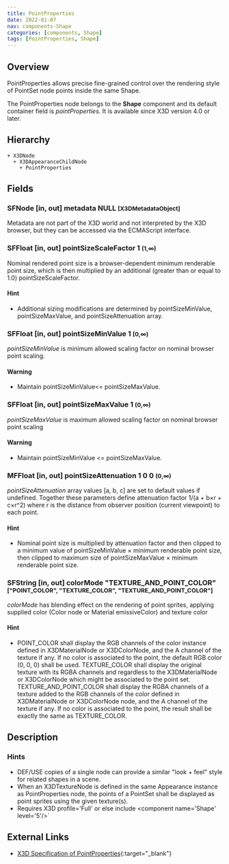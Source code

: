 ```yaml
---
title: PointProperties
date: 2022-01-07
nav: components-Shape
categories: [components, Shape]
tags: [PointProperties, Shape]
---
```

<style>
.post h3 {
  word-spacing: 0.2em;
}
</style>

## Overview

PointProperties allows precise fine-grained control over the rendering style of PointSet node points inside the same Shape.

The PointProperties node belongs to the **Shape** component and its default container field is *pointProperties.* It is available since X3D version 4.0 or later.

## Hierarchy

```
+ X3DNode
  + X3DAppearanceChildNode
    + PointProperties
```

## Fields

### SFNode [in, out] **metadata** NULL <small>[X3DMetadataObject]</small>

Metadata are not part of the X3D world and not interpreted by the X3D browser, but they can be accessed via the ECMAScript interface.

### SFFloat [in, out] **pointSizeScaleFactor** 1 <small>(1,∞)</small>

Nominal rendered point size is a browser-dependent minimum renderable point size, which is then multiplied by an additional (greater than or equal to 1.0) pointSizeScaleFactor.

#### Hint

- Additional sizing modifications are determined by pointSizeMinValue, pointSizeMaxValue, and pointSizeAttenuation array.

### SFFloat [in, out] **pointSizeMinValue** 1 <small>[0,∞)</small>

*pointSizeMinValue* is minimum allowed scaling factor on nominal browser point scaling.

#### Warning

- Maintain pointSizeMinValue\<= pointSizeMaxValue.

### SFFloat [in, out] **pointSizeMaxValue** 1 <small>(0,∞)</small>

*pointSizeMaxValue* is maximum allowed scaling factor on nominal browser point scaling

#### Warning

- Maintain pointSizeMinValue \<= pointSizeMaxValue.

### MFFloat [in, out] **pointSizeAttenuation** 1 0 0 <small>(0,∞)</small>

*pointSizeAttenuation* array values [a, b, c] are set to default values if undefined. Together these parameters define attenuation factor 1/(a + b×r + c×r^2) where r is the distance from observer position (current viewpoint) to each point.

#### Hint

- Nominal point size is multiplied by attenuation factor and then clipped to a minimum value of pointSizeMinValue × minimum renderable point size, then clipped to maximum size of pointSizeMaxValue × minimum renderable point size.

### SFString [in, out] **colorMode** "TEXTURE_AND_POINT_COLOR" <small>["POINT_COLOR", "TEXTURE_COLOR", "TEXTURE_AND_POINT_COLOR"]</small>

*colorMode* has blending effect on the rendering of point sprites, applying supplied color (Color node or Material emissiveColor) and texture color

#### Hint

- POINT_COLOR shall display the RGB channels of the color instance defined in X3DMaterialNode or X3DColorNode, and the A channel of the texture if any. If no color is associated to the point, the default RGB color (0, 0, 0) shall be used. TEXTURE_COLOR shall display the original texture with its RGBA channels and regardless to the X3DMaterialNode or X3DColorNode which might be associated to the point set. TEXTURE_AND_POINT_COLOR shall display the RGBA channels of a texture added to the RGB channels of the color defined in X3DMaterialNode or X3DColorNode node, and the A channel of the texture if any. If no color is associated to the point, the result shall be exactly the same as TEXTURE_COLOR.

## Description

### Hints

- DEF/USE copies of a single node can provide a similar "look + feel" style for related shapes in a scene.
- When an X3DTextureNode is defined in the same Appearance instance as PointProperties node, the points of a PointSet shall be displayed as point sprites using the given texture(s).
- Requires X3D profile='Full' or else include \<component name='Shape' level='5'/>`

## External Links

- [X3D Specification of PointProperties](https://www.web3d.org/documents/specifications/19775-1/V4.0/Part01/components/shape.html#LineProperties){:target="_blank"}
